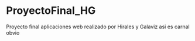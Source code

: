 # ProyectoFinal_HG
Proyecto final aplicaciones web realizado por Hirales y Galaviz
asi es carnal
obvio
